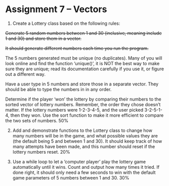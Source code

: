 # Assignment 7 – Vectors 

1.    Create a Lottery class based on the following rules: 

<strike>Generate 5 random numbers between 1 and 30 (inclusive, meaning include 1 and 30) and store them in a vector. 

It should generate different numbers each time you run the program.</strike>

The 5 numbers generated must be unique (no duplicates). Many of you will look online and find the function ‘unique()’, it is NOT the best way to make sure they are unique; read its documentation carefully if you use it, or figure out a different way. 

Have a user type in 5 numbers and store those in a separate vector. They should be able to type the numbers in in any order.

Determine if the player ‘won’ the lottery by comparing their numbers to the sorted vector of lottery numbers. Remember, the order they chose doesn’t matter. If the lottery numbers were 1-2-3-4-5, and the user picked 3-2-5-1-4, then they won. Use the sort function to make it more efficient to compare the two sets of numbers.    50%


2.    Add and demonstrate functions to the Lottery class to change how many numbers will be in the game, and what possible values they are (the default being 5 and between 1 and 30). It should keep track of how many attempts have been made, and this number should reset if the lottery numbers reset.    20%

3.    Use a while loop to let a ‘computer player’ play the lottery game automatically until it wins. Count and output how many times it tried. If done right, it should only need a few seconds to win with the default game parameters of 5 numbers between 1 and 30.    30%


